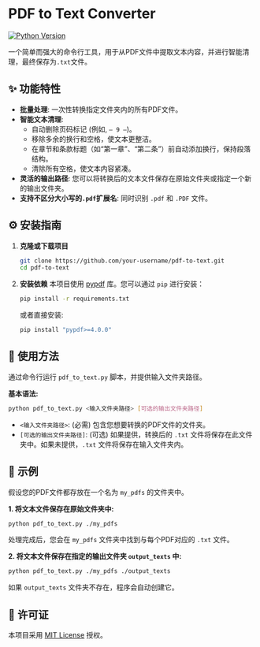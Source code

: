 # PDF to Text Converter

[![Python Version](https://img.shields.io/badge/python-3.8%2B-blue.svg)](https://www.python.org/downloads/)

一个简单而强大的命令行工具，用于从PDF文件中提取文本内容，并进行智能清理，最终保存为`.txt`文件。

## ✨ 功能特性

- **批量处理**: 一次性转换指定文件夹内的所有PDF文件。
- **智能文本清理**:
  - 自动删除页码标记 (例如, `— 9 —`)。
  - 移除多余的换行和空格，使文本更整洁。
  - 在章节和条款标题（如“第一章”、“第二条”）前自动添加换行，保持段落结构。
  - 清除所有空格，使文本内容紧凑。
- **灵活的输出路径**: 您可以将转换后的文本文件保存在原始文件夹或指定一个新的输出文件夹。
- **支持不区分大小写的`.pdf`扩展名**: 同时识别 `.pdf` 和 `.PDF` 文件。

## ⚙️ 安装指南

1. **克隆或下载项目**

    ```bash
    git clone https://github.com/your-username/pdf-to-text.git
    cd pdf-to-text
    ```

2. **安装依赖**
    本项目使用 [pypdf](https://pypi.org/project/pypdf/) 库。您可以通过 `pip` 进行安装：

    ```bash
    pip install -r requirements.txt
    ```

    或者直接安装:

    ```bash
    pip install "pypdf>=4.0.0"
    ```

## 🚀 使用方法

通过命令行运行 `pdf_to_text.py` 脚本，并提供输入文件夹路径。

**基本语法:**

```bash
python pdf_to_text.py <输入文件夹路径> [可选的输出文件夹路径]
```

- `<输入文件夹路径>`: (必需) 包含您想要转换的PDF文件的文件夹。
- `[可选的输出文件夹路径]`: (可选) 如果提供，转换后的 `.txt` 文件将保存在此文件夹中。如果未提供，`.txt` 文件将保存在输入文件夹内。

## 📝 示例

假设您的PDF文件都存放在一个名为 `my_pdfs` 的文件夹中。

**1. 将文本文件保存在原始文件夹中:**

```bash
python pdf_to_text.py ./my_pdfs
```

处理完成后，您会在 `my_pdfs` 文件夹中找到与每个PDF对应的 `.txt` 文件。

**2. 将文本文件保存在指定的输出文件夹 `output_texts` 中:**

```bash
python pdf_to_text.py ./my_pdfs ./output_texts
```

如果 `output_texts` 文件夹不存在，程序会自动创建它。

## 📄 许可证

本项目采用 [MIT License](LICENSE) 授权。
